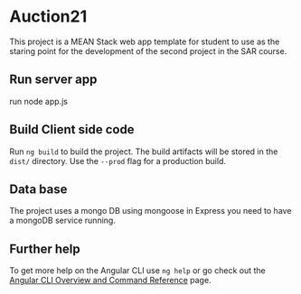 # Auction21

This project is a MEAN Stack web app template for student to use as the staring point for the development of the second project in the SAR course. 

## Run server app

run node app.js

## Build Client side code

Run `ng build` to build the project. The build artifacts will be stored in the `dist/` directory. Use the `--prod` flag for a production build.

## Data base

The project uses a mongo DB using mongoose in Express you need to have a mongoDB service running. 

## Further help

To get more help on the Angular CLI use `ng help` or go check out the [Angular CLI Overview and Command Reference](https://angular.io/cli) page.
